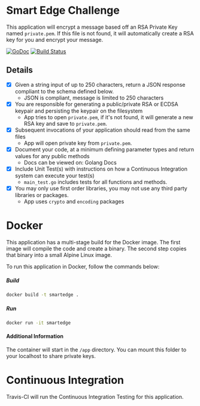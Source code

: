# Smart Edge Challenge
This application will encrypt a message based off an RSA Private Key named `private.pem`. If this file is not found, it will automatically create a RSA key for you and encrypt your message.

[![GoDoc](https://godoc.org/github.com/golang/gddo?status.svg)](https://godoc.org/github.com/hunterlong/smartedge) [![Build Status](https://travis-ci.com/hunterlong/smartedge.svg?branch=master)](https://travis-ci.com/hunterlong/smartedge)

## Details
- [x] Given a string input of up to 250 characters, return a JSON response compliant to the schema defined below.
  - JSON is compliant, message is limited to 250 characters
- [x] You are responsible for generating a public/private RSA or ECDSA keypair and persisting the keypair on the filesystem
  - App tries to open `private.pem`, if it's not found, it will generate a new RSA key and save to `private.pem`.
- [x] Subsequent invocations of your application should read from the same files
  - App will open private key from `private.pem`.
- [x] Document your code, at a minimum defining parameter types and return values for any public methods
  - Docs can be viewed on: Golang Docs
- [x] Include Unit Test(s) with instructions on how a Continuous Integration system can execute your test(s)
  - `main_test.go` includes tests for all functions and methods.
- [x] You may only use first order libraries, you may not use any third party libraries or packages.
  - App uses `crypto` and `encoding` packages
  
# Docker
This application has a multi-stage build for the Docker image. The first image will compile the code and create a binary. The second step copies that binary into a small Alpine Linux image.

To run this application in Docker, follow the commands below:

##### Build
```bash
docker build -t smartedge .
```

##### Run
```bash
docker run -it smartedge
```

#### Additional Information
The container will start in the `/app` directory. You can mount this folder to your localhost to share private keys.

# Continuous Integration
Travis-CI will run the Continuous Integration Testing for this application.